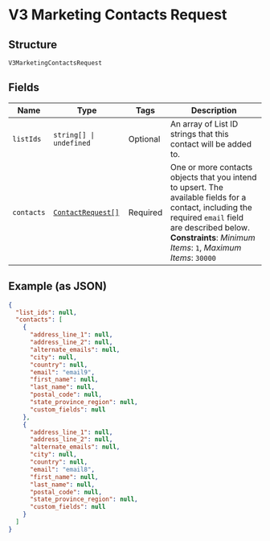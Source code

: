 
# V3 Marketing Contacts Request

## Structure

`V3MarketingContactsRequest`

## Fields

| Name | Type | Tags | Description |
|  --- | --- | --- | --- |
| `listIds` | `string[] \| undefined` | Optional | An array of List ID strings that this contact will be added to. |
| `contacts` | [`ContactRequest[]`](../../doc/models/contact-request.md) | Required | One or more contacts objects that you intend to upsert. The available fields for a contact, including the required `email` field are described below.<br>**Constraints**: *Minimum Items*: `1`, *Maximum Items*: `30000` |

## Example (as JSON)

```json
{
  "list_ids": null,
  "contacts": [
    {
      "address_line_1": null,
      "address_line_2": null,
      "alternate_emails": null,
      "city": null,
      "country": null,
      "email": "email9",
      "first_name": null,
      "last_name": null,
      "postal_code": null,
      "state_province_region": null,
      "custom_fields": null
    },
    {
      "address_line_1": null,
      "address_line_2": null,
      "alternate_emails": null,
      "city": null,
      "country": null,
      "email": "email8",
      "first_name": null,
      "last_name": null,
      "postal_code": null,
      "state_province_region": null,
      "custom_fields": null
    }
  ]
}
```

